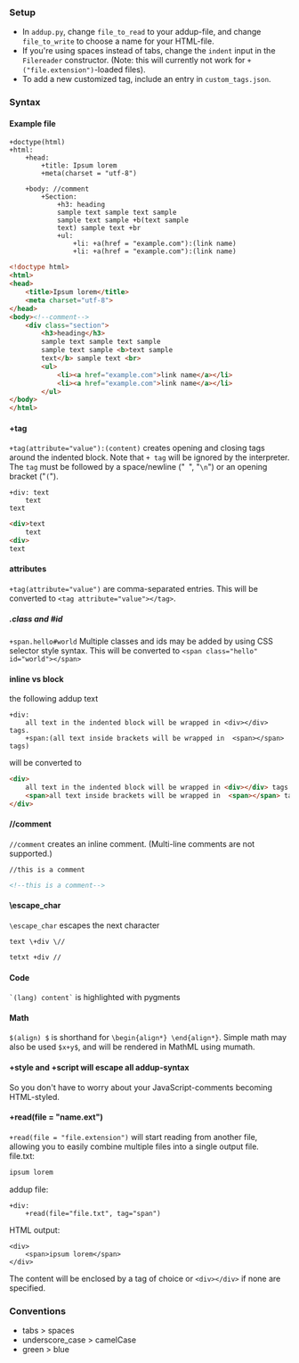 ### Setup
- In `addup.py`, change `file_to_read` to your addup-file, and change `file_to_write` to choose a name for your HTML-file.  
- If you're using spaces instead of tabs, change the `indent` input in the `Filereader` constructor. (Note: this will currently not work for `+("file.extension")`-loaded files).  
- To add a new customized tag, include an entry in `custom_tags.json`.

### Syntax

#### Example file
```
+doctype(html)
+html:
	+head:
		+title: Ipsum lorem
		+meta(charset = "utf-8")

	+body: //comment
		+Section:
			+h3: heading
			sample text sample text sample
			sample text sample +b(text sample
			text) sample text +br
			+ul:
				+li: +a(href = "example.com"):(link name)
				+li: +a(href = "example.com"):(link name)
```
```html
<!doctype html>
<html>
<head>
	<title>Ipsum lorem</title>
	<meta charset="utf-8">
</head>
<body><!--comment-->
	<div class="section">
		<h3>heading</h3>
		sample text sample text sample
		sample text sample <b>text sample
		text</b> sample text <br>
		<ul>
			<li><a href="example.com">link name</a></li>
			<li><a href="example.com">link name</a></li>
		</ul>
</body>
</html>
```

#### +tag
`+tag(attribute="value"):(content)` creates opening and closing tags around the indented block. Note that `+ tag` will be ignored by the interpreter. The `tag` must be followed by a space/newline ("` `", "`\n`") or an opening bracket ("`(`").
```
+div: text
	text
text
```
```html
<div>text
	text
<div>
text
```


#### attributes
`+tag(attribute="value")` are comma-separated entries. This will be converted to `<tag attribute="value"></tag>`.

##### .class and #id
`+span.hello#world` Multiple classes and ids may be added by using CSS selector style syntax. This will be converted to `<span class="hello" id="world"></span>`

#### inline vs block
the following addup text
```
+div:
	all text in the indented block will be wrapped in <div></div> tags.
	+span:(all text inside brackets will be wrapped in  <span></span> tags)
```
will be converted to
```html
<div>
	all text in the indented block will be wrapped in <div></div> tags.
	<span>all text inside brackets will be wrapped in  <span></span> tags</span>
</div>
```


#### //comment
`//comment` creates an inline comment. (Multi-line comments are not supported.)
```
//this is a comment
```
```html
<!--this is a comment-->
```

#### \escape_char
`\escape_char` escapes the next character
```
text \+div \//
```
```html
tetxt +div //
```

#### Code
`` `(lang) content` `` is highlighted with pygments

#### Math
`$(align) $` is shorthand for `\begin{align*} \end{align*}`. Simple math may also be used `$x+y$`, and will be rendered in MathML using mumath.


#### +style and +script will escape all addup-syntax
So you don't have to worry about your JavaScript-comments becoming HTML-styled.

#### +read(file = "name.ext")
`+read(file = "file.extension")` will start reading from another file, allowing you to easily combine multiple files into a single output file.  
file.txt:
```txt
ipsum lorem
```
addup file:
```
+div:
	+read(file="file.txt", tag="span")
```
HTML output:
```
<div>
	<span>ipsum lorem</span>
</div>
```
The content will be enclosed by a tag of choice or `<div></div>` if none are specified.

<!--#### custom tags
Make more meaningful names to your tags by making customized names with attributes of your choice. Why not make a `+bold` tag, instead of the less meaningful `b`, or a `section` tags if you find yourself using many `div`s with a `section` class?  
There is no need to make these distinguishable from standard HTML-tags. The simpler the better.  
Custom tags must be defined using lower case letters in the json-file, but tags in your addup-file are case-insensitive.
`custom_tags.json`:
```json
{
"italic":
{
	"lang" : "HTML",
	"tags" :
	[
		{
			"html5tag"    : "i"
		}
	]
},
  
"section":
{
	"lang" : "HTML",
	"tags" :
	[
		{
			"html5tag"  : "div",
			"attributes" :
			{
				"class" : "section"
			}
		}
	]
}
}
```
-->

### Conventions
- tabs > spaces  
- underscore\_case > camelCase  
- green > blue
